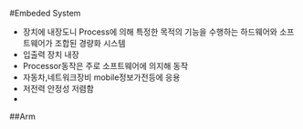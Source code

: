 #Embeded System
- 장치에 내장도니 Process에 의해 특정한 목적의 기능을 수행하는 하드웨어와 소프트웨어가 조합된 경량화 시스템
- 입출력 장치 내장
- Processor동작은 주로 소프트웨어에 의지해 동작
- 자동차,네트워크장비 mobile정보가전등에 응용
- 저전력 안정성 저렴함
- 




##Arm